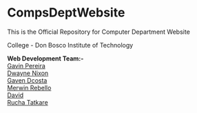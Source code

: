 # CompsDeptWebsite

This is the Official Repository for Computer Department  Website

College - Don Bosco Institute of Technology 

<b>Web Development Team:-</b> <br> [Gavin Pereira](https://github.com/XGavinp) <br> [Dwayne Nixon](https://github.com/DwayneNixon) <br> [Gaven Dcosta](https://github.com/GavenDcosta) <br>[Merwin Rebello](https://github.com/Merwin-Rebello) <br>[David](https://github.com/David-0705) <br> [Rucha Tatkare](https://github.com/ruchatatkare)
